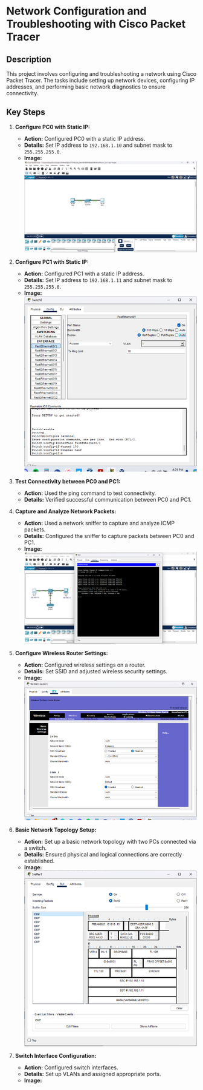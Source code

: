 # Network Configuration and Troubleshooting with Cisco Packet Tracer

## Description
This project involves configuring and troubleshooting a network using Cisco Packet Tracer. The tasks include setting up network devices, configuring IP addresses, and performing basic network diagnostics to ensure connectivity.

## Key Steps

1. **Configure PC0 with Static IP:**
    - **Action:** Configured PC0 with a static IP address.
    - **Details:** Set IP address to `192.168.1.10` and subnet mask to `255.255.255.0`.
    - **Image:**
      ![Configure PC0 with Static IP](https://github.com/danartech/Network-Configuration-and-Troubleshooting/blob/main/network%20problems%20now%20fixed%20problem%20_number_2.png)

2. **Configure PC1 with Static IP:**
    - **Action:** Configured PC1 with a static IP address.
    - **Details:** Set IP address to `192.168.1.11` and subnet mask to `255.255.255.0`.
    - **Image:**
      ![Configure PC1 with Static IP](https://github.com/danartech/Network-Configuration-and-Troubleshooting/blob/main/Troubleshooting%20switch%20mix%20match.png)

3. **Test Connectivity between PC0 and PC1:**
    - **Action:** Used the ping command to test connectivity.
    - **Details:** Verified successful communication between PC0 and PC1.

4. **Capture and Analyze Network Packets:**
    - **Action:** Used a network sniffer to capture and analyze ICMP packets.
    - **Details:** Configured the sniffer to capture packets between PC0 and PC1.
    - **Image:**
      ![Network Sniffer Configuration](https://github.com/danartech/Network-Configuration-and-Troubleshooting/blob/main/Lab3_Explore%20hubs%20and%20switches_1.png)

5. **Configure Wireless Router Settings:**
    - **Action:** Configured wireless settings on a router.
    - **Details:** Set SSID and adjusted wireless security settings.
    - **Image:**
      ![Wireless Router Configuration](https://github.com/danartech/Network-Configuration-and-Troubleshooting/blob/main/Lab4_Configure%20wirless_2_SSID%20and%20Broadcast%20Disabled.png)

6. **Basic Network Topology Setup:**
    - **Action:** Set up a basic network topology with two PCs connected via a switch.
    - **Details:** Ensured physical and logical connections are correctly established.
    - **Image:**
      ![Basic Network Topology](https://github.com/danartech/Network-Configuration-and-Troubleshooting/blob/main/Lab3_Explore%20hubs%20and%20switches_3.png)

7. **Switch Interface Configuration:**
    - **Action:** Configured switch interfaces.
    - **Details:** Set up VLANs and assigned appropriate ports.
    - **Image:**



